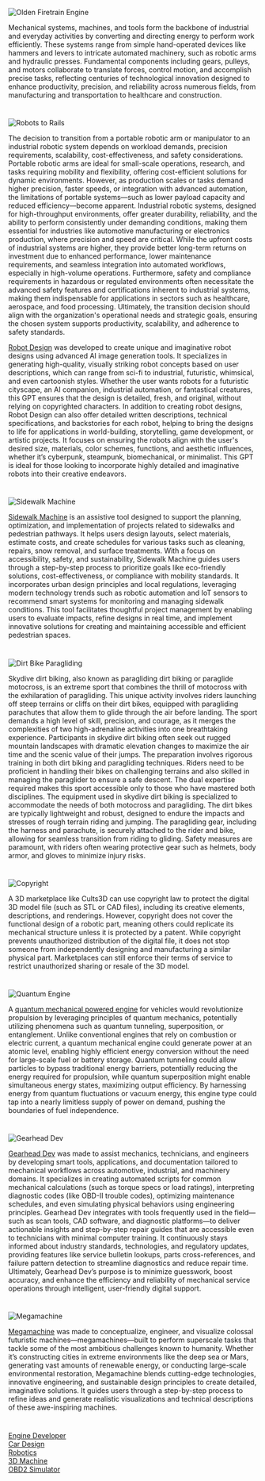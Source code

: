 ![Olden Firetrain Engine](https://github.com/user-attachments/assets/caf4e2ef-4d67-4a4f-af8a-26e3a2d43881)

Mechanical systems, machines, and tools form the backbone of industrial and everyday activities by converting and directing energy to perform work efficiently. These systems range from simple hand-operated devices like hammers and levers to intricate automated machinery, such as robotic arms and hydraulic presses. Fundamental components including gears, pulleys, and motors collaborate to translate forces, control motion, and accomplish precise tasks, reflecting centuries of technological innovation designed to enhance productivity, precision, and reliability across numerous fields, from manufacturing and transportation to healthcare and construction.

#

![Robots to Rails](https://github.com/user-attachments/assets/dfc20d61-dccd-435c-a6e7-6078f9c558c0)

The decision to transition from a portable robotic arm or manipulator to an industrial robotic system depends on workload demands, precision requirements, scalability, cost-effectiveness, and safety considerations. Portable robotic arms are ideal for small-scale operations, research, and tasks requiring mobility and flexibility, offering cost-efficient solutions for dynamic environments. However, as production scales or tasks demand higher precision, faster speeds, or integration with advanced automation, the limitations of portable systems—such as lower payload capacity and reduced efficiency—become apparent. Industrial robotic systems, designed for high-throughput environments, offer greater durability, reliability, and the ability to perform consistently under demanding conditions, making them essential for industries like automotive manufacturing or electronics production, where precision and speed are critical. While the upfront costs of industrial systems are higher, they provide better long-term returns on investment due to enhanced performance, lower maintenance requirements, and seamless integration into automated workflows, especially in high-volume operations. Furthermore, safety and compliance requirements in hazardous or regulated environments often necessitate the advanced safety features and certifications inherent to industrial systems, making them indispensable for applications in sectors such as healthcare, aerospace, and food processing. Ultimately, the transition decision should align with the organization's operational needs and strategic goals, ensuring the chosen system supports productivity, scalability, and adherence to safety standards.

[Robot Design](https://chatgpt.com/g/g-67d3107cddd88191913f4af954e48e19-robot-design) was developed  to create unique and imaginative robot designs using advanced AI image generation tools. It specializes in generating high-quality, visually striking robot concepts based on user descriptions, which can range from sci-fi to industrial, futuristic, whimsical, and even cartoonish styles. Whether the user wants robots for a futuristic cityscape, an AI companion, industrial automation, or fantastical creatures, this GPT ensures that the design is detailed, fresh, and original, without relying on copyrighted characters. In addition to creating robot designs, Robot Design can also offer detailed written descriptions, technical specifications, and backstories for each robot, helping to bring the designs to life for applications in world-building, storytelling, game development, or artistic projects. It focuses on ensuring the robots align with the user's desired size, materials, color schemes, functions, and aesthetic influences, whether it’s cyberpunk, steampunk, biomechanical, or minimalist. This GPT is ideal for those looking to incorporate highly detailed and imaginative robots into their creative endeavors.

#

![Sidewalk Machine](https://github.com/user-attachments/assets/d3f156ef-3dbd-4fad-85cb-e400d276031e)

[Sidewalk Machine](https://chatgpt.com/g/g-6791a4e4d2348191b6db3eda38ad0ea4-sidewalk-machine) is an assistive tool designed to support the planning, optimization, and implementation of projects related to sidewalks and pedestrian pathways. It helps users design layouts, select materials, estimate costs, and create schedules for various tasks such as cleaning, repairs, snow removal, and surface treatments. With a focus on accessibility, safety, and sustainability, Sidewalk Machine guides users through a step-by-step process to prioritize goals like eco-friendly solutions, cost-effectiveness, or compliance with mobility standards. It incorporates urban design principles and local regulations, leveraging modern technology trends such as robotic automation and IoT sensors to recommend smart systems for monitoring and managing sidewalk conditions. This tool facilitates thoughtful project management by enabling users to evaluate impacts, refine designs in real time, and implement innovative solutions for creating and maintaining accessible and efficient pedestrian spaces.

#

![Dirt Bike Paragliding](https://github.com/user-attachments/assets/4e03a112-da6a-4e96-bd5e-a604d492dc9d)

Skydive dirt biking, also known as paragliding dirt biking or paraglide motocross, is an extreme sport that combines the thrill of motocross with the exhilaration of paragliding. This unique activity involves riders launching off steep terrains or cliffs on their dirt bikes, equipped with paragliding parachutes that allow them to glide through the air before landing. The sport demands a high level of skill, precision, and courage, as it merges the complexities of two high-adrenaline activities into one breathtaking experience. Participants in skydive dirt biking often seek out rugged mountain landscapes with dramatic elevation changes to maximize the air time and the scenic value of their jumps. The preparation involves rigorous training in both dirt biking and paragliding techniques. Riders need to be proficient in handling their bikes on challenging terrains and also skilled in managing the paraglider to ensure a safe descent. The dual expertise required makes this sport accessible only to those who have mastered both disciplines. The equipment used in skydive dirt biking is specialized to accommodate the needs of both motocross and paragliding. The dirt bikes are typically lightweight and robust, designed to endure the impacts and stresses of rough terrain riding and jumping. The paragliding gear, including the harness and parachute, is securely attached to the rider and bike, allowing for seamless transition from riding to gliding. Safety measures are paramount, with riders often wearing protective gear such as helmets, body armor, and gloves to minimize injury risks.


#

![Copyright](https://github.com/user-attachments/assets/a51e507f-2ac4-40b3-9e77-95bd3ea3e7a3)

A 3D marketplace like Cults3D can use copyright law to protect the digital 3D model file (such as STL or CAD files), including its creative elements, descriptions, and renderings. However, copyright does not cover the functional design of a robotic part, meaning others could replicate its mechanical structure unless it is protected by a patent. While copyright prevents unauthorized distribution of the digital file, it does not stop someone from independently designing and manufacturing a similar physical part. Marketplaces can still enforce their terms of service to restrict unauthorized sharing or resale of the 3D model.

#

![Quantum Engine](https://github.com/user-attachments/assets/ee4464e9-5353-4b88-8860-b385fe311742)

A [quantum mechanical powered engine](https://chatgpt.com/g/g-67a43c96f6d481919c705965019312be-quantum-engine) for vehicles would revolutionize propulsion by leveraging principles of quantum mechanics, potentially utilizing phenomena such as quantum tunneling, superposition, or entanglement. Unlike conventional engines that rely on combustion or electric current, a quantum mechanical engine could generate power at an atomic level, enabling highly efficient energy conversion without the need for large-scale fuel or battery storage. Quantum tunneling could allow particles to bypass traditional energy barriers, potentially reducing the energy required for propulsion, while quantum superposition might enable simultaneous energy states, maximizing output efficiency. By harnessing energy from quantum fluctuations or vacuum energy, this engine type could tap into a nearly limitless supply of power on demand, pushing the boundaries of fuel independence.

#

![Gearhead Dev](https://github.com/user-attachments/assets/a230b6be-3c08-4b04-af91-2d36599908f1)

[Gearhead Dev](https://chatgpt.com/g/g-68384797d5608191a99546894faa0c44-gearhead-dev) was made to assist mechanics, technicians, and engineers by developing smart tools, applications, and documentation tailored to mechanical workflows across automotive, industrial, and machinery domains. It specializes in creating automated scripts for common mechanical calculations (such as torque specs or load ratings), interpreting diagnostic codes (like OBD-II trouble codes), optimizing maintenance schedules, and even simulating physical behaviors using engineering principles. Gearhead Dev integrates with tools frequently used in the field—such as scan tools, CAD software, and diagnostic platforms—to deliver actionable insights and step-by-step repair guides that are accessible even to technicians with minimal computer training. It continuously stays informed about industry standards, technologies, and regulatory updates, providing features like service bulletin lookups, parts cross-references, and failure pattern detection to streamline diagnostics and reduce repair time. Ultimately, Gearhead Dev’s purpose is to minimize guesswork, boost accuracy, and enhance the efficiency and reliability of mechanical service operations through intelligent, user-friendly digital support.

#

![Megamachine](https://github.com/user-attachments/assets/9a4116b0-ce66-48f8-bf2b-0ad56e53b1e9)

[Megamachine](https://chatgpt.com/g/g-6770e8ac218c8191b1dc2013058e330d-megamachine) was made to conceptualize, engineer, and visualize colossal futuristic machines—megamachines—built to perform superscale tasks that tackle some of the most ambitious challenges known to humanity. Whether it’s constructing cities in extreme environments like the deep sea or Mars, generating vast amounts of renewable energy, or conducting large-scale environmental restoration, Megamachine blends cutting-edge technologies, innovative engineering, and sustainable design principles to create detailed, imaginative solutions. It guides users through a step-by-step process to refine ideas and generate realistic visualizations and technical descriptions of these awe-inspiring machines.

#

[Engine Developer](https://chatgpt.com/g/g-67a42de8b4f481919351e2e7c11b8f7e-engine-developer)
<br>
[Car Design](https://chatgpt.com/g/g-EPHgYBaHt-car-design)
<br>
[Robotics](https://github.com/sourceduty/Robotics)
<br>
[3D Machine](https://chatgpt.com/g/g-67900a9c99b8819196b1b090f042b4d1-3d-machine)
<br>
[OBD2 Simulator](https://chatgpt.com/g/g-hm9vqprZa-obd2-simulator)
